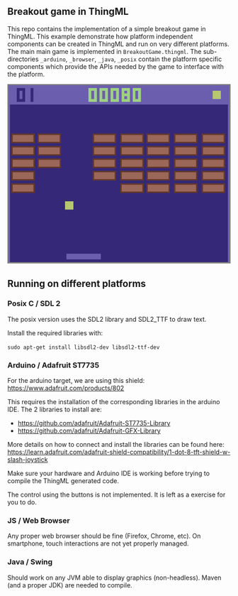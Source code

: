 ## Breakout game in ThingML

This repo contains the implementation of a simple breakout game in ThingML. This example demonstrate how platform independent components can be created in ThingML and run on very different platforms. The main main game is implemented in `BreakoutGame.thingml`. The sub-directories `_arduino`, `_browser`, `_java`, `_posix` contain the platform specific components which provide the APIs needed by the game to interface with the platform.

![Screenshot](screenshot.png)


## Running on different platforms

### Posix C / SDL 2

The posix version uses the SDL2 library and SDL2_TTF to draw text.

Install the required libraries with:

`sudo apt-get install libsdl2-dev libsdl2-ttf-dev`

### Arduino / Adafruit ST7735

For the arduino target, we are using this shield: https://www.adafruit.com/products/802

This requires the installation of the corresponding libraries in the arduino IDE. The 2 libraries to install are:

* https://github.com/adafruit/Adafruit-ST7735-Library 
* https://github.com/adafruit/Adafruit-GFX-Library 

More details on how to connect and install the libraries can be found here: https://learn.adafruit.com/adafruit-shield-compatibility/1-dot-8-tft-shield-w-slash-joystick

Make sure your hardware and Arduino IDE is working before trying to compile the ThingML generated code.

The control using the buttons is not implemented. It is left as a exercise for you to do.

### JS / Web Browser

Any proper web browser should be fine (Firefox, Chrome, etc). On smartphone, touch interactions are not yet properly managed.

### Java / Swing

Should work on any JVM able to display graphics (non-headless). Maven (and a proper JDK) are needed to compile.
